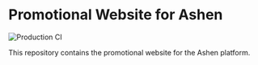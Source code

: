 # Promotional Website for Ashen

![Production CI](https://github.com/animeshon/ashen-website/workflows/Production%20CI/badge.svg)

This repository contains the promotional website for the Ashen platform.